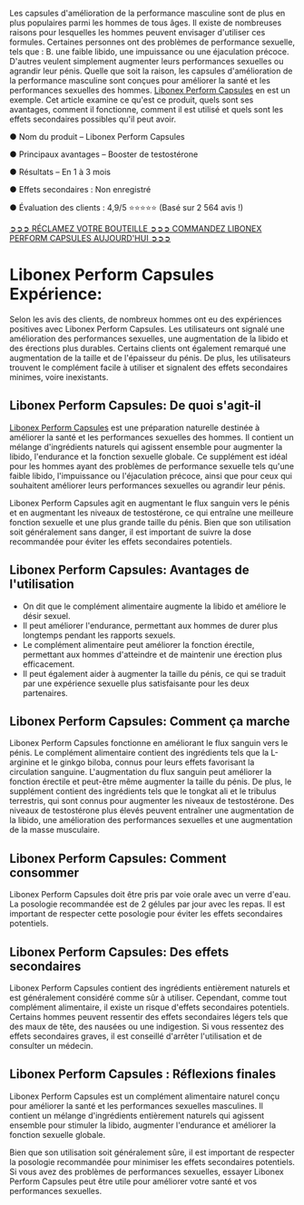 Les capsules d'amélioration de la performance masculine sont de plus en plus populaires parmi les hommes de tous âges. Il existe de nombreuses raisons pour lesquelles les hommes peuvent envisager d'utiliser ces formules. Certaines personnes ont des problèmes de performance sexuelle, tels que : B. une faible libido, une impuissance ou une éjaculation précoce. D'autres veulent simplement augmenter leurs performances sexuelles ou agrandir leur pénis. Quelle que soit la raison, les capsules d'amélioration de la performance masculine sont conçues pour améliorer la santé et les performances sexuelles des hommes. [Libonex Perform Capsules](https://www.facebook.com/libonexperformcapsules) en est un exemple. Cet article examine ce qu'est ce produit, quels sont ses avantages, comment il fonctionne, comment il est utilisé et quels sont les effets secondaires possibles qu'il peut avoir.

● Nom du produit – Libonex Perform Capsules

● Principaux avantages – Booster de testostérone

● Résultats – En 1 à 3 mois

● Effets secondaires : Non enregistré

● Évaluation des clients : 4,9/5 ⭐⭐⭐⭐⭐ (Basé sur 2 564 avis !)‍

‍[➲➲➲ RÉCLAMEZ VOTRE BOUTEILLE ➲➲➲ COMMANDEZ LIBONEX PERFORM CAPSULES AUJOURD'HUI ➲➲➲](https://atozsupplement.com/libonex-perform-capsules/)

# Libonex Perform Capsules Expérience:

Selon les avis des clients, de nombreux hommes ont eu des expériences positives avec Libonex Perform Capsules. Les utilisateurs ont signalé une amélioration des performances sexuelles, une augmentation de la libido et des érections plus durables. Certains clients ont également remarqué une augmentation de la taille et de l'épaisseur du pénis. De plus, les utilisateurs trouvent le complément facile à utiliser et signalent des effets secondaires minimes, voire inexistants.

## Libonex Perform Capsules: De quoi s'agit-il

[Libonex Perform Capsules](https://www.facebook.com/libonexperformcapsules) est une préparation naturelle destinée à améliorer la santé et les performances sexuelles des hommes. Il contient un mélange d'ingrédients naturels qui agissent ensemble pour augmenter la libido, l'endurance et la fonction sexuelle globale. Ce supplément est idéal pour les hommes ayant des problèmes de performance sexuelle tels qu'une faible libido, l'impuissance ou l'éjaculation précoce, ainsi que pour ceux qui souhaitent améliorer leurs performances sexuelles ou agrandir leur pénis.

Libonex Perform Capsules agit en augmentant le flux sanguin vers le pénis et en augmentant les niveaux de testostérone, ce qui entraîne une meilleure fonction sexuelle et une plus grande taille du pénis. Bien que son utilisation soit généralement sans danger, il est important de suivre la dose recommandée pour éviter les effets secondaires potentiels.

## Libonex Perform Capsules: Avantages de l'utilisation

- On dit que le complément alimentaire augmente la libido et améliore le désir sexuel.
- Il peut améliorer l'endurance, permettant aux hommes de durer plus longtemps pendant les rapports sexuels.
- Le complément alimentaire peut améliorer la fonction érectile, permettant aux hommes d'atteindre et de maintenir une érection plus efficacement.
- Il peut également aider à augmenter la taille du pénis, ce qui se traduit par une expérience sexuelle plus satisfaisante pour les deux partenaires.

## Libonex Perform Capsules: Comment ça marche

Libonex Perform Capsules fonctionne en améliorant le flux sanguin vers le pénis. Le complément alimentaire contient des ingrédients tels que la L-arginine et le ginkgo biloba, connus pour leurs effets favorisant la circulation sanguine. L'augmentation du flux sanguin peut améliorer la fonction érectile et peut-être même augmenter la taille du pénis. De plus, le supplément contient des ingrédients tels que le tongkat ali et le tribulus terrestris, qui sont connus pour augmenter les niveaux de testostérone. Des niveaux de testostérone plus élevés peuvent entraîner une augmentation de la libido, une amélioration des performances sexuelles et une augmentation de la masse musculaire.

## Libonex Perform Capsules: Comment consommer

Libonex Perform Capsules doit être pris par voie orale avec un verre d'eau. La posologie recommandée est de 2 gélules par jour avec les repas. Il est important de respecter cette posologie pour éviter les effets secondaires potentiels.

## Libonex Perform Capsules: Des effets secondaires

Libonex Perform Capsules contient des ingrédients entièrement naturels et est généralement considéré comme sûr à utiliser. Cependant, comme tout complément alimentaire, il existe un risque d'effets secondaires potentiels. Certains hommes peuvent ressentir des effets secondaires légers tels que des maux de tête, des nausées ou une indigestion. Si vous ressentez des effets secondaires graves, il est conseillé d'arrêter l'utilisation et de consulter un médecin.

## Libonex Perform Capsules : Réflexions finales

Libonex Perform Capsules est un complément alimentaire naturel conçu pour améliorer la santé et les performances sexuelles masculines. Il contient un mélange d'ingrédients entièrement naturels qui agissent ensemble pour stimuler la libido, augmenter l'endurance et améliorer la fonction sexuelle globale.

Bien que son utilisation soit généralement sûre, il est important de respecter la posologie recommandée pour minimiser les effets secondaires potentiels. Si vous avez des problèmes de performances sexuelles, essayer Libonex Perform Capsules peut être utile pour améliorer votre santé et vos performances sexuelles.
